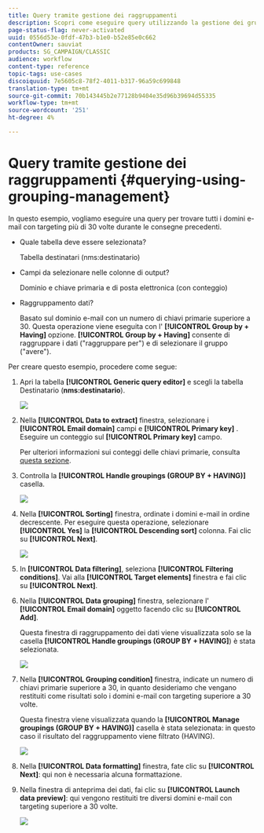 ```yaml
---
title: Query tramite gestione dei raggruppamenti
description: Scopri come eseguire query utilizzando la gestione dei gruppi
page-status-flag: never-activated
uuid: 0556d53e-0fdf-47b3-b1e0-b52e85e0c662
contentOwner: sauviat
products: SG_CAMPAIGN/CLASSIC
audience: workflow
content-type: reference
topic-tags: use-cases
discoiquuid: 7e5605c8-78f2-4011-b317-96a59c699848
translation-type: tm+mt
source-git-commit: 70b143445b2e77128b9404e35d96b39694d55335
workflow-type: tm+mt
source-wordcount: '251'
ht-degree: 4%

---
```



# Query tramite gestione dei raggruppamenti {#querying-using-grouping-management}

In questo esempio, vogliamo eseguire una query per trovare tutti i domini e-mail con targeting più di 30 volte durante le consegne precedenti.

* Quale tabella deve essere selezionata?

   Tabella destinatari (nms:destinatario)

* Campi da selezionare nelle colonne di output?

   Dominio e chiave primaria e di posta elettronica (con conteggio)

* Raggruppamento dati?

   Basato sul dominio e-mail con un numero di chiavi primarie superiore a 30. Questa operazione viene eseguita con l&#39; **[!UICONTROL Group by + Having]** opzione. **[!UICONTROL Group by + Having]** consente di raggruppare i dati (&quot;raggruppare per&quot;) e di selezionare il gruppo (&quot;avere&quot;).

Per creare questo esempio, procedere come segue:

1. Apri la tabella **[!UICONTROL Generic query editor]** e scegli la tabella Destinatario (**nms:destinatario**).

   ![](assets/query_editor_02.png)

1. Nella **[!UICONTROL Data to extract]** finestra, selezionare i **[!UICONTROL Email domain]** campi e **[!UICONTROL Primary key]** . Eseguire un conteggio sul **[!UICONTROL Primary key]** campo.

   Per ulteriori informazioni sui conteggi delle chiavi primarie, consulta [questa sezione](../../platform/using/defining-filter-conditions.md#building-expressions).

1. Controlla la **[!UICONTROL Handle groupings (GROUP BY + HAVING)]** casella.

   ![](assets/query_editor_nveau_29.png)

1. Nella **[!UICONTROL Sorting]** finestra, ordinate i domini e-mail in ordine decrescente. Per eseguire questa operazione, selezionare **[!UICONTROL Yes]** la **[!UICONTROL Descending sort]** colonna. Fai clic su **[!UICONTROL Next]**.

   ![](assets/query_editor_nveau_70.png)

1. In **[!UICONTROL Data filtering]**, seleziona **[!UICONTROL Filtering conditions]**. Vai alla **[!UICONTROL Target elements]** finestra e fai clic su **[!UICONTROL Next]**.
1. Nella **[!UICONTROL Data grouping]** finestra, selezionare l&#39; **[!UICONTROL Email domain]** oggetto facendo clic su **[!UICONTROL Add]**.

   Questa finestra di raggruppamento dei dati viene visualizzata solo se la casella **[!UICONTROL Handle groupings (GROUP BY + HAVING]**) è stata selezionata.

   ![](assets/query_editor_blocklist_04.png)

1. Nella **[!UICONTROL Grouping condition]** finestra, indicate un numero di chiavi primarie superiore a 30, in quanto desideriamo che vengano restituiti come risultati solo i domini e-mail con targeting superiore a 30 volte.

   Questa finestra viene visualizzata quando la **[!UICONTROL Manage groupings (GROUP BY + HAVING)]** casella è stata selezionata: in questo caso il risultato del raggruppamento viene filtrato (HAVING).

   ![](assets/query_editor_blocklist_05.png)

1. Nella **[!UICONTROL Data formatting]** finestra, fate clic su **[!UICONTROL Next]**: qui non è necessaria alcuna formattazione.
1. Nella finestra di anteprima dei dati, fai clic su **[!UICONTROL Launch data preview]**: qui vengono restituiti tre diversi domini e-mail con targeting superiore a 30 volte.

   ![](assets/query_editor_blocklist_06.png)
